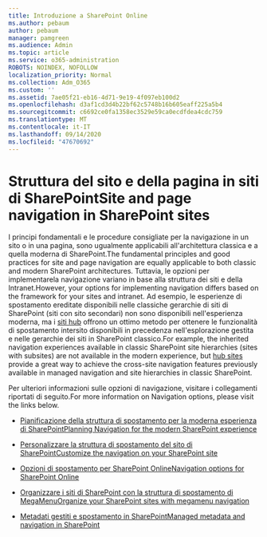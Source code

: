```yaml
---
title: Introduzione a SharePoint Online
ms.author: pebaum
author: pebaum
manager: pamgreen
ms.audience: Admin
ms.topic: article
ms.service: o365-administration
ROBOTS: NOINDEX, NOFOLLOW
localization_priority: Normal
ms.collection: Adm_O365
ms.custom: ''
ms.assetid: 7ae05f21-eb16-4d71-9e19-4f097eb100d2
ms.openlocfilehash: d3af1cd3d4b22bf62c5748b16b605eaff225a5b4
ms.sourcegitcommit: c6692ce0fa1358ec3529e59ca0ecdfdea4cdc759
ms.translationtype: MT
ms.contentlocale: it-IT
ms.lasthandoff: 09/14/2020
ms.locfileid: "47670692"
---
```

# <a name="site-and-page-navigation-in-sharepoint-sites"></a><span data-ttu-id="21cc3-102">Struttura del sito e della pagina in siti di SharePoint</span><span class="sxs-lookup"><span data-stu-id="21cc3-102">Site and page navigation in SharePoint sites</span></span>

<span data-ttu-id="21cc3-103">I principi fondamentali e le procedure consigliate per la navigazione in un sito o in una pagina, sono ugualmente applicabili all'architettura classica e a quella moderna di SharePoint.</span><span class="sxs-lookup"><span data-stu-id="21cc3-103">The fundamental principles and good practices for site and page navigation are equally applicable to both classic and modern SharePoint architectures.</span></span> <span data-ttu-id="21cc3-104">Tuttavia, le opzioni per implementarela navigazione variano in base alla struttura dei siti e della Intranet.</span><span class="sxs-lookup"><span data-stu-id="21cc3-104">However, your options for implementing navigation differs based on the framework for your sites and intranet.</span></span> <span data-ttu-id="21cc3-105">Ad esempio, le esperienze di spostamento ereditate disponibili nelle classiche gerarchie di siti di SharePoint (siti con sito secondari) non sono disponibili nell'esperienza moderna, ma i [siti hub](https://support.office.com/article/fe26ae84-14b7-45b6-a6d1-948b3966427f) offrono un ottimo metodo per ottenere le funzionalità di spostamento intersito disponibili in precedenza nell'esplorazione gestita e nelle gerarchie dei siti in SharePoint classico.</span><span class="sxs-lookup"><span data-stu-id="21cc3-105">For example, the inherited navigation experiences available in classic SharePoint site hierarchies (sites with subsites) are not available in the modern experience, but [hub sites](https://support.office.com/article/fe26ae84-14b7-45b6-a6d1-948b3966427f) provide a great way to achieve the cross-site navigation features previously available in managed navigation and site hierarchies in classic SharePoint.</span></span>

 <span data-ttu-id="21cc3-106">Per ulteriori informazioni sulle opzioni di navigazione, visitare i collegamenti riportati di seguito.</span><span class="sxs-lookup"><span data-stu-id="21cc3-106">For more information on Navigation options, please visit the links below.</span></span>

 - [<span data-ttu-id="21cc3-107">Pianificazione della struttura di spostamento per la moderna esperienza di SharePoint</span><span class="sxs-lookup"><span data-stu-id="21cc3-107">Planning Navigation for the modern SharePoint experience</span></span>](https://docs.microsoft.com/sharepoint/plan-navigation-modern-experience)

- [<span data-ttu-id="21cc3-108">Personalizzare la struttura di spostamento del sito di SharePoint</span><span class="sxs-lookup"><span data-stu-id="21cc3-108">Customize the navigation on your SharePoint site</span></span>](https://support.office.com/article/customize-the-navigation-on-your-sharepoint-site-3cd61ae7-a9ed-4e1e-bf6d-4655f0bf25ca)

- [<span data-ttu-id="21cc3-109">Opzioni di spostamento per SharePoint Online</span><span class="sxs-lookup"><span data-stu-id="21cc3-109">Navigation options for SharePoint Online</span></span>](https://docs.microsoft.com/office365/enterprise/navigation-options-for-sharepoint-online)
 
- [<span data-ttu-id="21cc3-110">Organizzare i siti di SharePoint con la struttura di spostamento di MegaMenu</span><span class="sxs-lookup"><span data-stu-id="21cc3-110">Organize your SharePoint sites with megamenu navigation</span></span>](https://techcommunity.microsoft.com/t5/Microsoft-SharePoint-Blog/Organize-your-SharePoint-sites-with-megamenu-navigation-and-new/ba-p/328068)

- [<span data-ttu-id="21cc3-111">Metadati gestiti e spostamento in SharePoint</span><span class="sxs-lookup"><span data-stu-id="21cc3-111">Managed metadata and navigation in SharePoint</span></span>](https://docs.microsoft.com/sharepoint/dev/general-development/managed-metadata-and-navigation-in-sharepoint)


